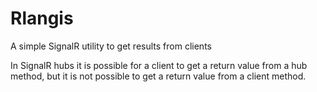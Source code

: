 Rlangis
===============

A simple SignalR utility to get results from clients

In SignalR hubs it is possible for a client to get a return value from a hub method, but it is not possible to get a return value from a client method.
